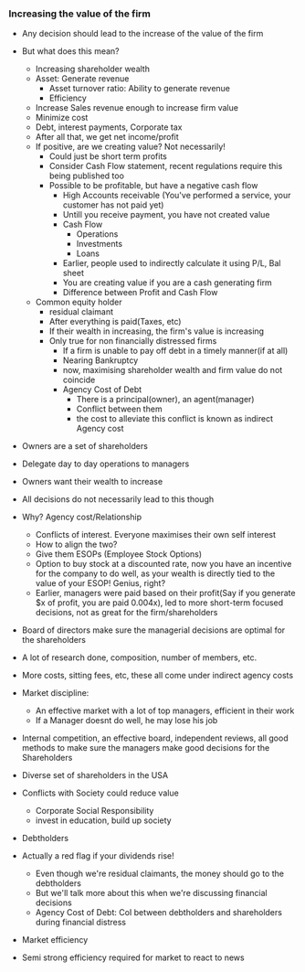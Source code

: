 

### Increasing the value of the firm
- Any decision should lead to the increase of the value of the firm
- But what does this mean?
	- Increasing shareholder wealth
	- Asset: Generate revenue
		- Asset turnover ratio: Ability to generate revenue
		- Efficiency
	- Increase Sales revenue enough to increase firm value
	- Minimize cost
	- Debt, interest payments, Corporate tax
	- After all that, we get net income/profit
	- If positive, are we creating value? Not necessarily!
		- Could just be short term profits
		- Consider Cash Flow statement, recent regulations require this being published too
		- Possible to be profitable, but have a negative cash flow
			- High Accounts receivable (You've performed a service, your customer has not paid yet)
			- Untill you receive payment, you have not created value
			- Cash Flow
				- Operations
				- Investments
				- Loans
			- Earlier, people used to indirectly calculate it using P/L, Bal sheet
			- You are creating value if you are a cash generating firm
			- Difference between Profit and Cash Flow
	- Common equity holder
		- residual claimant
		- After everything is paid(Taxes, etc)
		- If their wealth in increasing, the firm's value is increasing
		- Only true for non financially distressed firms
			- If a firm is unable to pay off debt in a timely manner(if at all)
			- Nearing Bankruptcy
			- now, maximising shareholder wealth and firm value do not coincide
			- Agency Cost of Debt
				- There is a principal(owner), an agent(manager)
				- Conflict between them
				- the cost to alleviate this conflict is known as indirect Agency cost




- Owners are a set of shareholders
- Delegate day to day operations to managers
- Owners want their wealth to increase
- All decisions do not necessarily lead to this though
- Why? Agency cost/Relationship
	- Conflicts of interest. Everyone maximises their own self interest
	- How to align the two?
	- Give them ESOPs (Employee Stock Options)
	- Option to buy stock at a discounted rate, now you have an incentive for the company to do well, as your wealth is directly tied to the value of your ESOP! Genius, right?
	- Earlier, managers were paid based on their profit(Say if you generate $x of profit, you are paid 0.004x), led to more short-term focused decisions, not as great for the firm/shareholders
- Board of directors make sure the managerial decisions are optimal for the shareholders
- A lot of research done, composition, number of members, etc.
- More costs, sitting fees, etc, these all come under indirect agency costs
- Market discipline:
	- An effective market with a lot of top managers, efficient in their work
	- If a Manager doesnt do well, he may lose his job
- Internal competition, an effective board, independent reviews, all good methods to make sure the managers make good decisions for the Shareholders
- Diverse set of shareholders in the USA
- Conflicts with Society could reduce value
	- Corporate Social Responsibility
	- invest in education, build up society
- Debtholders
- Actually a red flag if your dividends rise! 
	- Even though we're residual claimants, the money should go to the debtholders
	- But we'll talk more about this when we're discussing financial decisions
	- Agency Cost of Debt: CoI between debtholders and shareholders during financial distress
- Market efficiency
- Semi strong efficiency required for market to react to news